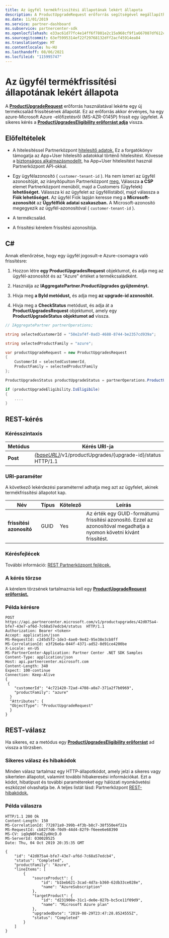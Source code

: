 ```yaml
---
title: Az ügyfél termékfrissítési állapotának lekért állapota
description: A ProductUpgradeRequest erőforrás segítségével megállapíthatja egy ügyfél termékfrissítésének állapotát egy új termékcsaládra, például egy Azure-csomagra való Microsoft Azure-előfizetésről (MS-AZR-0145P).
ms.date: 11/01/2019
ms.service: partner-dashboard
ms.subservice: partnercenter-sdk
ms.openlocfilehash: e33ac61d77fc4e14ff6f7801e2c15a968cf9f1a667087df612c0f76b216f891a
ms.sourcegitcommit: 63ef5995314ef22f29768132dff2acf45914ea84
ms.translationtype: MT
ms.contentlocale: hu-HU
ms.lasthandoff: 08/06/2021
ms.locfileid: "115995747"
---
```

# <a name="get-the-product-upgrade-status-for-a-customer"></a>Az ügyfél termékfrissítési állapotának lekért állapota

A [**ProductUpgradeRequest**](product-upgrade-resources.md#productupgraderequest) erőforrás használatával lekérte egy új termékcsalád frissítésének állapotát. Ez az erőforrás akkor érvényes, ha egy azure-Microsoft Azure -előfizetésről (MS-AZR-0145P) frissít egy ügyfelet. A sikeres kérés a [**ProductUpgradesEligibility erőforrást adja**](product-upgrade-resources.md#productupgradeseligibility) vissza.

## <a name="prerequisites"></a>Előfeltételek

- A hitelesítéssel Partnerközpont [hitelesítő adatok.](partner-center-authentication.md) Ez a forgatókönyv támogatja az App+User hitelesítő adatokkal történő hitelesítést. Kövesse a [biztonságos alkalmazásmodellt,](enable-secure-app-model.md) ha App+User hitelesítést használ Partnerközpont API-okkal.

- Egy ügyfélazonosító ( `customer-tenant-id` ). Ha nem ismeri az ügyfél azonosítóját, az irányítópulton Partnerközpont [meg.](https://partner.microsoft.com/dashboard) Válassza **a CSP** elemet Partnerközpont menüből, majd a Customers (Ügyfelek) **lehetőséget.** Válassza ki az ügyfelet az ügyféllistából, majd válassza a **Fiók lehetőséget.** Az ügyfél Fiók lapján keresse meg a **Microsoft-azonosítót** az **Ügyfélfiók adatai szakaszban.** A Microsoft-azonosító megegyezik az ügyfél-azonosítóval ( `customer-tenant-id` ).

- A termékcsalád.

- A frissítési kérelem frissítési azonosítója.

## <a name="c"></a>C\#

Annak ellenőrzése, hogy egy ügyfél jogosult-e Azure-csomagra való frissítésre:

1. Hozzon létre **egy ProductUpgradesRequest** objektumot, és adja meg az ügyfél-azonosítót és az "Azure" értéket a termékcsaládként.

2. Használja az **IAggregatePartner.ProductUpgrades gyűjteményt.**

3. Hívja meg **a ById metódust,** és adja meg **az upgrade-id azonosítót.**

4. Hívja meg a **CheckStatus** metódust, és adja át a **ProductUpgradesRequest** objektumot, amely egy **ProductUpgradeStatus objektumot ad** vissza.

```csharp
// IAggregatePartner partnerOperations;

string selectedCustomerId = "58e2af4f-0ad3-4688-8744-be2357cd939a";

string selectedProductFamily = "azure";

var productUpgradeRequest = new ProductUpgradesRequest
{
    CustomerId = selectedCustomerId,
    ProductFamily = selectedProductFamily
};

ProductUpgradesStatus productUpgradeStatus = partnerOperations.ProductUpgrades.ById(selectedUpgradeId).CheckStatus(productUpgradeRequest);

if (productUpgradeEligibility.IsEligibile)
{
    ....
}

```

## <a name="rest-request"></a>REST-kérés

### <a name="request-syntax"></a>Kérésszintaxis

| Metódus   | Kérés URI-ja |
|----------|-----------------------------------------------------------------------------------------------|
| **Post** | [*{baseURL}*](partner-center-rest-urls.md)/v1/productUpgrades/{upgrade-id}/status HTTP/1.1 |

### <a name="uri-parameter"></a>URI-paraméter

A következő lekérdezési paraméterrel adhatja meg azt az ügyfelet, akinek termékfrissítési állapotot kap.

| Név               | Típus | Kötelező | Leírás                                                                                 |
|--------------------|------|----------|---------------------------------------------------------------------------------------------|
| **frissítési azonosító** | GUID | Yes | Az érték egy GUID-formátumú frissítési azonosító. Ezzel az azonosítóval megadhatja a nyomon követni kívánt frissítést. |

### <a name="request-headers"></a>Kérésfejlécek

További információ: [REST Partnerközpont fejlécek.](headers.md)

### <a name="request-body"></a>A kérés törzse

A kérelem törzsének tartalmaznia kell egy [**ProductUpgradeRequest erőforrást.**](product-upgrade-resources.md#productupgraderequest)

### <a name="request-example"></a>Példa kérésre

```http
POST https://api.partnercenter.microsoft.com/v1/productupgrades/42d075a4-bfe7-43e7-af6d-7c68a57edcb4/status  HTTP/1.1
Authorization: Bearer <token>
Accept: application/json
MS-RequestId: c245d5f2-1de3-4ae0-9e42-95e38e3cb8ff
MS-CorrelationId: e3f26e6a-044f-4371-ad52-0d91ce4200be
X-Locale: en-US
MS-PartnerCenter-Application: Partner Center .NET SDK Samples
Content-Type: application/json
Host: api.partnercenter.microsoft.com
Content-Length: 340
Expect: 100-continue
Connection: Keep-Alive
{
 {
    "customerId": "4c721420-72ad-4708-a0a7-371a2f7b0969",
    "productFamily": "azure"
  }
  "Attributes": {
  "ObjectType": "ProductUpgradeRequest"
  }
}
```

## <a name="rest-response"></a>REST-válasz

Ha sikeres, ez a metódus egy [**ProductUpgradesEligibility erőforrást**](product-upgrade-resources.md#productupgradeseligibility) ad vissza a törzsben.

### <a name="response-success-and-error-codes"></a>Sikeres válasz és hibakódok

Minden válasz tartalmaz egy HTTP-állapotkódot, amely jelzi a sikeres vagy sikertelen állapotot, valamint további hibakeresési információkat. Ezt a kódot, hibatípust és további paramétereket egy hálózati nyomkövetési eszközzel olvashatja be. A teljes listát lásd: Partnerközpont [REST-hibakódok.](error-codes.md)

### <a name="response-example"></a>Példa válaszra

```http
HTTP/1.1 200 Ok
Content-Length: 150
MS-CorrelationId: 772871a9-399b-4f3b-b8c7-38f550e4f22a
MS-RequestId: cb82f7d6-f0d9-44d4-82f9-f6eee6e68390
MS-CV: iqOqN0FnaE2y0HcD.0
MS-ServerId: 030020525
Date: Thu, 04 Oct 2019 20:35:35 GMT

{
    "id": "42d075a4-bfe7-43e7-af6d-7c68a57edcb4",
    "status": "Completed",
    "productFamily": "Azure",
    "lineItems": [
        {
            "sourceProduct": {
                "id": "b1beb621-3cad-4d7a-b360-62db33ce028e",
                "name": "AzureSubscription"
            },
            "targetProduct": {
                "id": "d231908e-31c1-de0e-027b-bc5ce11f09d9",
                "name": "Microsoft Azure plan"
            },
            "upgradedDate": "2019-08-29T23:47:28.8524555Z",
            "status": "Completed"
        }
    ]
}

```
